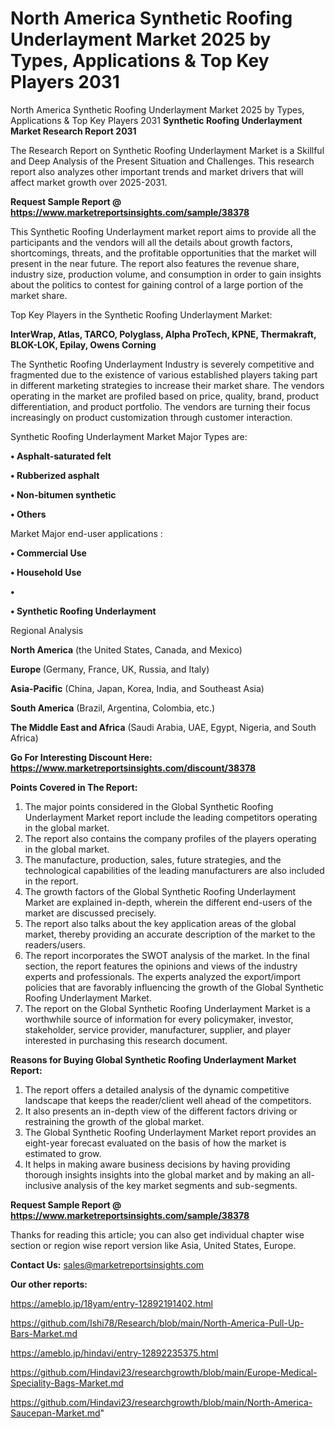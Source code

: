 # North America Synthetic Roofing Underlayment Market 2025 by Types, Applications & Top Key Players 2031
North America Synthetic Roofing Underlayment Market 2025 by Types, Applications & Top Key Players 2031
<strong>Synthetic Roofing Underlayment Market Research Report 2031</strong>

The Research Report on Synthetic Roofing Underlayment Market is a Skillful and Deep Analysis of the Present Situation and Challenges. This research report also analyzes other important trends and market drivers that will affect market growth over 2025-2031.

<strong>Request Sample Report @ <a href=https://www.marketreportsinsights.com/sample/38378>https://www.marketreportsinsights.com/sample/38378</a></strong>

This Synthetic Roofing Underlayment market report aims to provide all the participants and the vendors will all the details about growth factors, shortcomings, threats, and the profitable opportunities that the market will present in the near future. The report also features the revenue share, industry size, production volume, and consumption in order to gain insights about the politics to contest for gaining control of a large portion of the market share.

Top Key Players in the Synthetic Roofing Underlayment Market:

<strong>InterWrap, Atlas, TARCO, Polyglass, Alpha ProTech, KPNE, Thermakraft, BLOK-LOK, Epilay, Owens Corning</strong>

The Synthetic Roofing Underlayment Industry is severely competitive and fragmented due to the existence of various established players taking part in different marketing strategies to increase their market share. The vendors operating in the market are profiled based on price, quality, brand, product differentiation, and product portfolio. The vendors are turning their focus increasingly on product customization through customer interaction.

Synthetic Roofing Underlayment Market Major Types are:

<strong>•  Asphalt-saturated felt

•  Rubberized asphalt

•  Non-bitumen synthetic

•  Others</strong>

Market Major end-user applications :

<strong>•  Commercial Use

•  Household Use

•  

•  Synthetic Roofing Underlayment</strong>

Regional Analysis

</u><strong><b>North America</b></strong> (the United States, Canada, and Mexico)

<strong><b>Europe </b></strong>(Germany, France, UK, Russia, and Italy)

<strong><b>Asia-Pacific</b></strong> (China, Japan, Korea, India, and Southeast Asia)

<strong><b>South America</b></strong> (Brazil, Argentina, Colombia, etc.)

<strong><b>The Middle East and Africa</b></strong> (Saudi Arabia, UAE, Egypt, Nigeria, and South Africa)

<strong>Go For Interesting Discount Here: <a href=https://www.marketreportsinsights.com/discount/38378>https://www.marketreportsinsights.com/discount/38378</a></strong>

<strong>Points Covered in The Report:</strong>
<ol>
  <li>The major points considered in the Global Synthetic Roofing Underlayment Market report include the leading competitors operating in the global market.</li>
  <li>The report also contains the company profiles of the players operating in the global market.</li>
  <li>The manufacture, production, sales, future strategies, and the technological capabilities of the leading manufacturers are also included in the report.</li>
  <li>The growth factors of the Global Synthetic Roofing Underlayment Market are explained in-depth, wherein the different end-users of the market are discussed precisely.</li>
  <li>The report also talks about the key application areas of the global market, thereby providing an accurate description of the market to the readers/users.</li>
  <li>The report incorporates the SWOT analysis of the market. In the final section, the report features the opinions and views of the industry experts and professionals. The experts analyzed the export/import policies that are favorably influencing the growth of the Global Synthetic Roofing Underlayment Market.</li>
  <li>The report on the Global Synthetic Roofing Underlayment Market is a worthwhile source of information for every policymaker, investor, stakeholder, service provider, manufacturer, supplier, and player interested in purchasing this research document.</li>
</ol>
<strong>Reasons for Buying Global Synthetic Roofing Underlayment Market Report:</strong>

<ol>
  <li>The report offers a detailed analysis of the dynamic competitive landscape that keeps the reader/client well ahead of the competitors.</li>
  <li>It also presents an in-depth view of the different factors driving or restraining the growth of the global market.</li>
  <li>The Global Synthetic Roofing Underlayment Market report provides an eight-year forecast evaluated on the basis of how the market is estimated to grow.</li>
  <li>It helps in making aware business decisions by having providing thorough insights insights into the global market and by making an all-inclusive analysis of the key market segments and sub-segments.</li>
</ol>
<strong>Request Sample Report @ <a href=https://www.marketreportsinsights.com/sample/38378>https://www.marketreportsinsights.com/sample/38378</a></strong>


Thanks for reading this article; you can also get individual chapter wise section or region wise report version like Asia, United States, Europe.

<strong>Contact Us:</strong>
sales@marketreportsinsights.com

<strong>Our other reports:</strong>

<a href=https://ameblo.jp/18yam/entry-12892191402.html>https://ameblo.jp/18yam/entry-12892191402.html</a>

<a href=https://github.com/Ishi78/Research/blob/main/North-America-Pull-Up-Bars-Market.md>https://github.com/Ishi78/Research/blob/main/North-America-Pull-Up-Bars-Market.md</a>

<a href=https://ameblo.jp/hindavi/entry-12892235375.html>https://ameblo.jp/hindavi/entry-12892235375.html</a>

<a href=https://github.com/Hindavi23/researchgrowth/blob/main/Europe-Medical-Speciality-Bags-Market.md>https://github.com/Hindavi23/researchgrowth/blob/main/Europe-Medical-Speciality-Bags-Market.md</a>

<a href=https://github.com/Hindavi23/researchgrowth/blob/main/North-America-Saucepan-Market.md>https://github.com/Hindavi23/researchgrowth/blob/main/North-America-Saucepan-Market.md</a>"
